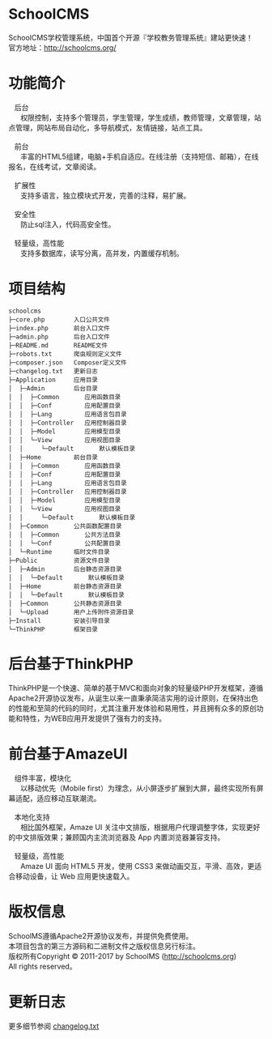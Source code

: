 # SchoolCMS
SchoolCMS学校管理系统，中国首个开源『学校教务管理系统』建站更快速！
<br />官方地址：http://schoolcms.org/

# 功能简介
&nbsp;&nbsp;&nbsp;后台<br />
&nbsp;&nbsp;&nbsp;&nbsp;&nbsp;&nbsp;权限控制，支持多个管理员，学生管理，学生成绩，教师管理，文章管理，站点管理，网站布局自动化，多导航模式，友情链接，站点工具。
<br /><br />
&nbsp;&nbsp;&nbsp;前台<br />
&nbsp;&nbsp;&nbsp;&nbsp;&nbsp;&nbsp;丰富的HTML5组建，电脑+手机自适应。在线注册（支持短信、邮箱），在线报名，在线考试，文章阅读。
<br /><br />
&nbsp;&nbsp;&nbsp;扩展性<br />
&nbsp;&nbsp;&nbsp;&nbsp;&nbsp;&nbsp;支持多语言，独立模块式开发，完善的注释，易扩展。
<br /><br />
&nbsp;&nbsp;&nbsp;安全性<br />
&nbsp;&nbsp;&nbsp;&nbsp;&nbsp;&nbsp;防止sql注入，代码高安全性。
<br /><br />
&nbsp;&nbsp;&nbsp;轻量级，高性能<br />
&nbsp;&nbsp;&nbsp;&nbsp;&nbsp;&nbsp;支持多数据库，读写分离，高并发，内置缓存机制。

# 项目结构
```
schoolcms
├─core.php        入口公共文件
├─index.php       前台入口文件
├─admin.php       后台入口文件
├─README.md       README文件
├─robots.txt      爬虫规则定义文件
├─composer.json   Composer定义文件
├─changelog.txt   更新日志
├─Application     应用目录
│  ├─Admin        后台目录
│  │  ├─Common       应用函数目录
│  │  ├─Conf         应用配置目录
│  │  ├─Lang         应用语言包目录
│  │  ├─Controller   应用控制器目录
│  │  ├─Model        应用模型目录
│  │  └─View         应用视图目录
│  │     └─Default       默认模板目录
│  ├─Home         前台目录
│  │  ├─Common       应用函数目录
│  │  ├─Conf         应用配置目录
│  │  ├─Lang         应用语言包目录
│  │  ├─Controller   应用控制器目录
│  │  ├─Model        应用模型目录
│  │  └─View         应用视图目录
│  │     └─Default       默认模板目录
│  ├─Common       公共函数配置目录
│  │  ├─Common       公共方法目录
│  │  └─Conf         公共配置目录
│  └─Runtime      临时文件目录
├─Public          资源文件目录
│  ├─Admin        后台静态资源目录
│  │  └─Default       默认模板目录
│  ├─Home         前台静态资源目录
│  │  └─Default       默认模板目录
│  ├─Common       公共静态资源目录
│  └─Upload       用户上传附件资源目录
├─Install         安装引导目录
└─ThinkPHP        框架目录
```

# 后台基于ThinkPHP
ThinkPHP是一个快速、简单的基于MVC和面向对象的轻量级PHP开发框架，遵循Apache2开源协议发布，从诞生以来一直秉承简洁实用的设计原则，在保持出色的性能和至简的代码的同时，尤其注重开发体验和易用性，并且拥有众多的原创功能和特性，为WEB应用开发提供了强有力的支持。

# 前台基于AmazeUI
&nbsp;&nbsp;&nbsp;组件丰富，模块化<br />
&nbsp;&nbsp;&nbsp;&nbsp;&nbsp;&nbsp;以移动优先（Mobile first）为理念，从小屏逐步扩展到大屏，最终实现所有屏幕适配，适应移动互联潮流。
<br /><br />
&nbsp;&nbsp;&nbsp;本地化支持<br />
&nbsp;&nbsp;&nbsp;&nbsp;&nbsp;&nbsp;相比国外框架，Amaze UI 关注中文排版，根据用户代理调整字体，实现更好的中文排版效果；兼顾国内主流浏览器及 App 内置浏览器兼容支持。
<br /><br />
&nbsp;&nbsp;&nbsp;轻量级，高性能<br />
&nbsp;&nbsp;&nbsp;&nbsp;&nbsp;&nbsp;Amaze UI 面向 HTML5 开发，使用 CSS3 来做动画交互，平滑、高效，更适合移动设备，让 Web 应用更快速载入。

# 版权信息
SchoolMS遵循Apache2开源协议发布，并提供免费使用。<br />
本项目包含的第三方源码和二进制文件之版权信息另行标注。<br />
版权所有Copyright © 2011-2017 by SchoolMS (http://schoolcms.org)<br />
All rights reserved。<br />

# 更新日志
更多细节参阅 <a href="changelog.txt">changelog.txt</a>